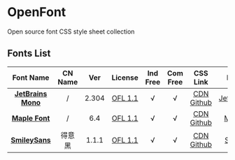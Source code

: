 # OpenFont

Open source font CSS style sheet collection

## Fonts List

|     Font Name      | CN Name | Ver  |                           License                            | Ind Free | Com Free |                           CSS Link                           |            Font Page             |
| :----------------: | :-----: | :--: | :----------------------------------------------------------: |:--------:|:--------:| :----------------------------------------------------------: | :------------------------------: |
| [**JetBrains Mono**](https://github.com/JetBrains/JetBrainsMono) | / | 2.304 | [OFL 1.1](https://github.com/JetBrains/JetBrainsMono/blob/main/OFL.txt) | √ | √ | [CDN](https://cdn-tx1.pika.net.cn/Menu/JetBrainsMono.123yun.css) [Github](https://cdn-tx1.pika.net.cn/Menu/JetBrainsMono.github.css) | [JetBrainsMono](font/JetBrainsMono) |
| [**Maple Font**](https://github.com/subframe7536/maple-font) | / | 6.4 | [OFL 1.1](https://github.com/subframe7536/maple-font/blob/main/OFL.txt) | √ | √ | [CDN](https://cdn-tx1.pika.net.cn/Menu/MapleMono.123yun.css) [Github](https://cdn-tx1.pika.net.cn/Menu/MapleMono.github.css) | [MapleMono](font/MapleMono) |
| [**SmileySans**](https://github.com/atelier-anchor/smiley-sans) | 得意黑 | 1.1.1 | [OFL 1.1](https://github.com/atelier-anchor/smiley-sans/blob/main/LICENSE) | √ | √ | [CDN](https://cdn-tx1.pika.net.cn/Menu/SmileySans.123yun.css) [Github](https://cdn-tx1.pika.net.cn/Menu/SmileySans.github.css) | [SmileySans](font/SmileySans) |

